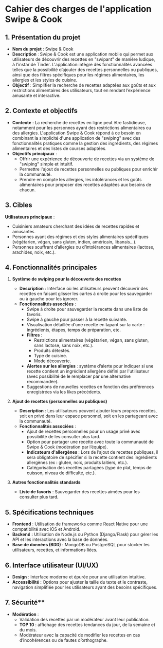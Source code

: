 # Cahier des charges de l'application **Swipe & Cook**

## 1. Présentation du projet

- **Nom du projet** : Swipe & Cook
- **Description** : Swipe & Cook est une application mobile qui permet aux utilisateurs de découvrir des recettes en "swipant" de manière ludique, à l'instar de Tinder. L'application intègre des fonctionnalités avancées telles que la possibilité d’ajouter des recettes personnelles ou publiques, ainsi que des filtres spécifiques pour les régimes alimentaires, les allergies et les styles de cuisine.
- **Objectif** : Simplifier la recherche de recettes adaptées aux goûts et aux restrictions alimentaires des utilisateurs, tout en rendant l’expérience amusante et interactive.

## 2. Contexte et objectifs

- **Contexte** : La recherche de recettes en ligne peut être fastidieuse, notamment pour les personnes ayant des restrictions alimentaires ou des allergies. L'application Swipe & Cook répond à ce besoin en combinant la simplicité d'une application de "swiping" avec des fonctionnalités pratiques comme la gestion des ingrédients, des régimes alimentaires et des listes de courses adaptées.
- **Objectifs principaux** :
  - Offrir une expérience de découverte de recettes via un système de "swiping" simple et intuitif.
  - Permettre l'ajout de recettes personnelles ou publiques pour enrichir la communauté.
  - Prendre en compte les allergies, les intolérances et les goûts alimentaires pour proposer des recettes adaptées aux besoins de chacun.

## 3. Cibles

**Utilisateurs principaux** :

- Cuisiniers amateurs cherchant des idées de recettes rapides et amusantes.
- Personnes ayant des régimes et des styles alimentaires spécifiques (végétarien, végan, sans gluten, indien, américain, libanais...).
- Personnes souffrant d’allergies ou d’intolérances alimentaires (lactose, arachides, noix, etc.).

## 4. Fonctionnalités principales

1. **Système de swiping pour la découverte des recettes**

   - **Description** : Interface où les utilisateurs peuvent découvrir des recettes en faisant glisser les cartes à droite pour les sauvegarder ou à gauche pour les ignorer.
   - **Fonctionnalités associées** :
     - Swipe à droite pour sauvegarder la recette dans une liste de favoris.
     - Swipe à gauche pour passer à la recette suivante.
     - Visualisation détaillée d'une recette en tapant sur la carte : ingrédients, étapes, temps de préparation, etc.
     - **Filtres** :
       - Restrictions alimentaires (végétarien, végan, sans gluten, sans lactose, sans noix, etc.).
       - Produits détestés.
       - Type de cuisine.
       - Mode découverte.
     - **Alertes sur les allergies** : système d’alerte pour indiquer si une recette contient un ingrédient allergène défini par l'utilisateur (avec possibilité de le remplacer par une alternative recommandée).
     - Suggestions de nouvelles recettes en fonction des préférences enregistrées via les likes précédents.

2. **Ajout de recettes (personnelles ou publiques)**

   - **Description** : Les utilisateurs peuvent ajouter leurs propres recettes, soit en privé dans leur espace personnel, soit en les partageant avec la communauté.
   - **Fonctionnalités associées** :
     - Ajout de recettes personnelles pour un usage privé avec possibilité de les consulter plus tard.
     - Option pour partager une recette avec toute la communauté de Swipe & Cook (modération par l’équipe).
     - **Indicateurs d'allergènes** : Lors de l’ajout de recettes publiques, il sera obligatoire de spécifier si la recette contient des ingrédients allergènes (ex : gluten, noix, produits laitiers, etc.).
     - Catégorisation des recettes partagées (type de plat, temps de cuisson, niveau de difficulté, etc.).

3. **Autres fonctionnalités standards**
   - **Liste de favoris** : Sauvegarder des recettes aimées pour les consulter plus tard.

## 5. Spécifications techniques

- **Frontend** : Utilisation de frameworks comme React Native pour une compatibilité avec iOS et Android.
- **Backend** : Utilisation de Node.js ou Python (Django/Flask) pour gérer les API et les interactions avec la base de données.
- **Base de données (BDD)** : MongoDB ou PostgreSQL pour stocker les utilisateurs, recettes, et informations liées.

## 6. Interface utilisateur (UI/UX)

- **Design** : Interface moderne et épurée pour une utilisation intuitive.
- **Accessibilité** : Options pour ajuster la taille du texte et le contraste, navigation simplifiée pour les utilisateurs ayant des besoins spécifiques.

## 7. Sécurité\*\*

- **Modération** :
  - Validation des recettes par un modérateur avant leur publication.
  - **TOP 10** : affichage des recettes tendances du jour, de la semaine et du mois.
  - Modérateur avec la capacité de modifier les recettes en cas d’incohérences ou de fautes d’orthographe.
